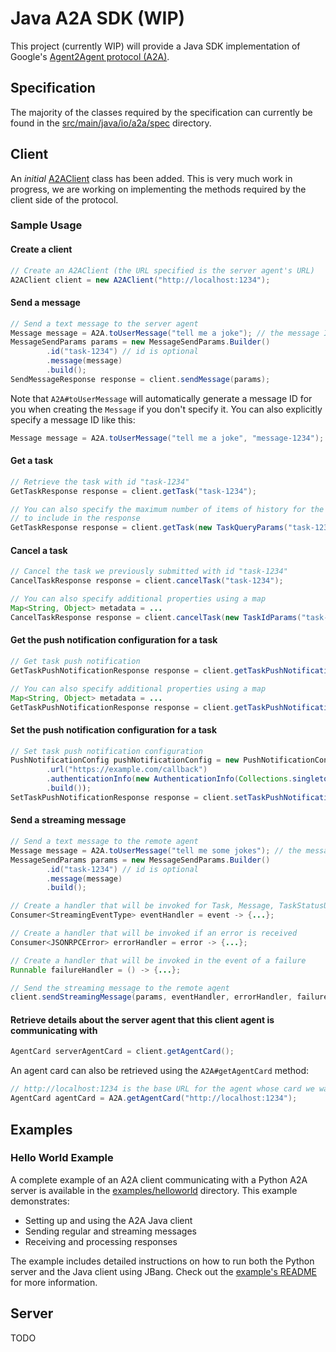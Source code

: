 # Java A2A SDK (WIP)

This project (currently WIP) will provide a Java SDK implementation of Google's [Agent2Agent protocol (A2A)](https://google.github.io/A2A/).

## Specification

The majority of the classes required by the specification can currently be found in the [src/main/java/io/a2a/spec](https://github.com/fjuma/a2a-java-sdk/tree/main/src/main/java/io/a2a/spec) directory.

## Client

An *initial* [A2AClient](https://github.com/fjuma/a2a-java-sdk/blob/main/src/main/java/io/a2a/client/A2AClient.java) class has been added. This is very much work in progress, we are working on implementing the methods required by the client side of the protocol.

### Sample Usage

#### Create a client

```java
// Create an A2AClient (the URL specified is the server agent's URL)
A2AClient client = new A2AClient("http://localhost:1234");
```

#### Send a message

```java
// Send a text message to the server agent
Message message = A2A.toUserMessage("tell me a joke"); // the message ID will be automatically generated for you
MessageSendParams params = new MessageSendParams.Builder()
        .id("task-1234") // id is optional
        .message(message)
        .build();
SendMessageResponse response = client.sendMessage(params);        
```

Note that `A2A#toUserMessage` will automatically generate a message ID for you when creating the `Message` 
if you don't specify it. You can also explicitly specify a message ID like this:

```java
Message message = A2A.toUserMessage("tell me a joke", "message-1234"); // messageId is message-1234
```

#### Get a task

```java
// Retrieve the task with id "task-1234"
GetTaskResponse response = client.getTask("task-1234");

// You can also specify the maximum number of items of history for the task
// to include in the response
GetTaskResponse response = client.getTask(new TaskQueryParams("task-1234", 10));
```

#### Cancel a task

```java
// Cancel the task we previously submitted with id "task-1234"
CancelTaskResponse response = client.cancelTask("task-1234");

// You can also specify additional properties using a map
Map<String, Object> metadata = ...        
CancelTaskResponse response = client.cancelTask(new TaskIdParams("task-1234", metadata));
```

#### Get the push notification configuration for a task

```java
// Get task push notification
GetTaskPushNotificationResponse response = client.getTaskPushNotificationConfig("task-1234");

// You can also specify additional properties using a map
Map<String, Object> metadata = ...
GetTaskPushNotificationResponse response = client.getTaskPushNotificationConfig(new TaskIdParams("task-1234", metadata));
```

#### Set the push notification configuration for a task

```java
// Set task push notification configuration
PushNotificationConfig pushNotificationConfig = new PushNotificationConfig.Builder()
        .url("https://example.com/callback")
        .authenticationInfo(new AuthenticationInfo(Collections.singletonList("jwt"), null))
        .build());
SetTaskPushNotificationResponse response = client.setTaskPushNotificationConfig("task-1234", pushNotificationConfig);
```

#### Send a streaming message

```java
// Send a text message to the remote agent
Message message = A2A.toUserMessage("tell me some jokes"); // the message ID will be automatically generated for you
MessageSendParams params = new MessageSendParams.Builder()
        .id("task-1234") // id is optional
        .message(message)
        .build();

// Create a handler that will be invoked for Task, Message, TaskStatusUpdateEvent, and TaskArtifactUpdateEvent
Consumer<StreamingEventType> eventHandler = event -> {...};

// Create a handler that will be invoked if an error is received
Consumer<JSONRPCError> errorHandler = error -> {...};

// Create a handler that will be invoked in the event of a failure
Runnable failureHandler = () -> {...};

// Send the streaming message to the remote agent
client.sendStreamingMessage(params, eventHandler, errorHandler, failureHandler);
```

#### Retrieve details about the server agent that this client agent is communicating with
```java
AgentCard serverAgentCard = client.getAgentCard();
```

An agent card can also be retrieved using the `A2A#getAgentCard` method:
```java
// http://localhost:1234 is the base URL for the agent whose card we want to retrieve
AgentCard agentCard = A2A.getAgentCard("http://localhost:1234");
```

## Examples

### Hello World Example

A complete example of an A2A client communicating with a Python A2A server is available in the [examples/helloworld](src/main/java/io/a2a/examples/helloworld) directory. This example demonstrates:

- Setting up and using the A2A Java client
- Sending regular and streaming messages
- Receiving and processing responses

The example includes detailed instructions on how to run both the Python server and the Java client using JBang. Check out the [example's README](src/main/java/io/a2a/examples/helloworld/README.md) for more information.

## Server

TODO



